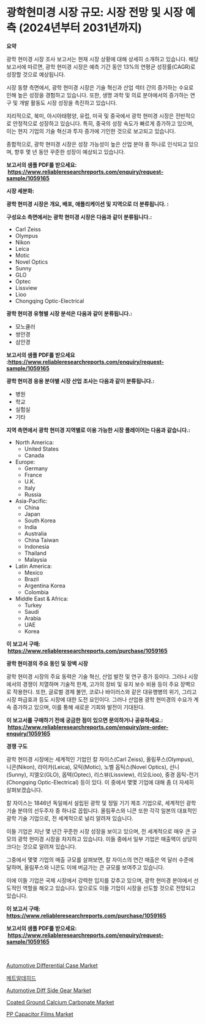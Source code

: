 <p><h1>광학현미경 시장 규모: 시장 전망 및 시장 예측 (2024년부터 2031년까지)</h1></p><p><strong>요약</strong></p>
<p><p>광학 현미경 시장 조사 보고서는 현재 시장 상황에 대해 상세히 소개하고 있습니다. 해당 보고서에 따르면, 광학 현미경 시장은 예측 기간 동안 13%의 연평균 성장률(CAGR)로 성장할 것으로 예상됩니다.</p><p>시장 동향 측면에서, 광학 현미경 시장은 기술 혁신과 산업 섹터 간의 증가하는 수요로 인해 높은 성장을 경험하고 있습니다. 또한, 생명 과학 및 의료 분야에서의 증가하는 연구 및 개발 활동도 시장 성장을 촉진하고 있습니다.</p><p>지리적으로, 북미, 아시아태평양, 유럽, 미국 및 중국에서 광학 현미경 시장은 전반적으로 안정적으로 성장하고 있습니다. 특히, 중국의 성장 속도가 빠르게 증가하고 있으며, 이는 현지 기업의 기술 혁신과 투자 증가에 기인한 것으로 보고되고 있습니다.</p><p>종합적으로, 광학 현미경 시장은 성장 가능성이 높은 산업 분야 중 하나로 인식되고 있으며, 향후 몇 년 동안 꾸준한 성장이 예상되고 있습니다.</p></p>
<p><strong>보고서의 샘플 PDF를 받으세요: &nbsp;<a href="https://www.reliableresearchreports.com/enquiry/request-sample/1059165">https://www.reliableresearchreports.com/enquiry/request-sample/1059165</a></strong></p>
<p><strong>시장 세분화:</strong></p>
<p><strong> 광학 현미경 시장은 개요, 배포, 애플리케이션 및 지역으로 더 분류됩니다. :</strong></p>
<p><strong>구성요소 측면에서는 광학 현미경 시장은 다음과 같이 분류됩니다.:</strong></p>
<p><ul><li>Carl Zeiss</li><li>Olympus</li><li>Nikon</li><li>Leica</li><li>Motic</li><li>Novel Optics</li><li>Sunny</li><li>GLO</li><li>Optec</li><li>Lissview</li><li>Lioo</li><li>Chongqing Optic-Electrical</li></ul></p>
<p><strong> 광학 현미경 유형별 시장 분석은 다음과 같이 분류됩니다.:</strong></p>
<p><ul><li>모노큘러</li><li>쌍안경</li><li>삼안경</li></ul></p>
<p><strong>보고서의 샘플 PDF를 받으세요 :<a href="https://www.reliableresearchreports.com/enquiry/request-sample/1059165">https://www.reliableresearchreports.com/enquiry/request-sample/1059165</a></strong></p>
<p><strong> 광학 현미경 응용 분야별 시장 산업 조사는 다음과 같이 분류됩니다.:</strong></p>
<p><ul><li>병원</li><li>학교</li><li>실험실</li><li>기타</li></ul></p>
<p><strong>지역 측면에서 광학 현미경 지역별로 이용 가능한 시장 플레이어는 다음과 같습니다.:</strong></p>
<p><ul>
    <li>
        North America:
        <ul>
            <li>United States</li>
            <li>Canada</li>
        </ul>
    </li>
    <li>
        Europe:
        <ul>
            <li>Germany</li>
            <li>France</li>
            <li>U.K.</li>
            <li>Italy</li>
            <li>Russia</li>
        </ul>
    </li>
    <li>
        Asia-Pacific:
        <ul>
            <li>China</li>
            <li>Japan</li>
            <li>South Korea</li>
            <li>India</li>
            <li>Australia</li>
            <li>China Taiwan</li>
            <li>Indonesia</li>
            <li>Thailand</li>
            <li>Malaysia</li>
        </ul>
    </li>
    <li>
        Latin America:
        <ul>
            <li>Mexico</li>
            <li>Brazil</li>
            <li>Argentina Korea</li>
            <li>Colombia</li>
        </ul>
    </li>
    <li>
        Middle East & Africa:
        <ul>
            <li>Turkey</li>
            <li>Saudi</li>
            <li>Arabia</li>
            <li>UAE</li>
            <li>Korea</li>
        </ul>
    </li>
    </ul></p>
<p><strong>이 보고서 구매: &nbsp;<a href="https://www.reliableresearchreports.com/purchase/1059165">https://www.reliableresearchreports.com/purchase/1059165</a></strong></p>
<p><strong>광학 현미경의 주요 동인 및 장벽 시장</strong></p>
<p><p>광학 현미경 시장의 주요 동력은 기술 혁신, 산업 발전 및 연구 증가 등이다. 그러나 시장에서의 경쟁이 치열하며 기술적 한계, 고가의 장비 및 유지 보수 비용 등이 주요 장벽으로 작용한다. 또한, 글로벌 경제 불안, 코로나 바이러스와 같은 대유행병의 위기, 그리고 시장 파급효과 등도 시장에 대한 도전 요인이다. 그러나 산업용 광학 현미경의 수요가 계속 증가하고 있으며, 이를 통해 새로운 기회와 발전이 기대된다.</p></p>
<p><strong>이 보고서를 구매하기 전에 궁금한 점이 있으면 문의하거나 공유하세요.: &nbsp;<a href="https://www.reliableresearchreports.com/enquiry/pre-order-enquiry/1059165">https://www.reliableresearchreports.com/enquiry/pre-order-enquiry/1059165</a></strong></p>
<p><strong>경쟁 구도</strong></p>
<p><p>광학 현미경 시장에는 세계적인 기업인 칼 자이스(Carl Zeiss), 올림푸스(Olympus), 니콘(Nikon), 라이카(Leica), 모틱(Motic), 노벨 옵틱스(Novel Optics), 선니(Sunny), 지엘오(GLO), 옵텍(Optec), 리스뷰(Lissview), 리오(Lioo), 중경 옵틱-전기(Chongqing Optic-Electrical) 등이 있다. 이 중에서 몇몇 기업에 대해 좀 더 자세히 살펴보겠습니다.</p><p>칼 자이스는 1846년 독일에서 설립된 광학 및 정밀 기기 제조 기업으로, 세계적인 광학 기술 분야의 선두주자 중 하나로 꼽힙니다. 올림푸스와 니콘 또한 각각 일본의 대표적인 광학 기술 기업으로, 전 세계적으로 널리 알려져 있습니다.</p><p>이들 기업은 지난 몇 년간 꾸준한 시장 성장을 보이고 있으며, 전 세계적으로 매우 큰 규모의 광학 현미경 시장을 차지하고 있습니다. 이들 중에서 일부 기업은 매출액이 상당히 크다는 것으로 알려져 있습니다.</p><p>그중에서 몇몇 기업의 매출 규모를 살펴보면, 칼 자이스의 연간 매출은 억 달러 수준에 달하며, 올림푸스와 니콘도 이에 버금가는 큰 규모를 보여주고 있습니다.</p><p>이에 이들 기업은 국제 시장에서 강력한 입지를 갖추고 있으며, 광학 현미경 분야에서 선도적인 역할을 해오고 있습니다. 앞으로도 이들 기업이 시장을 선도할 것으로 전망되고 있습니다.</p></p>
<p><strong>이 보고서 구매: &nbsp; <a href="https://www.reliableresearchreports.com/purchase/1059165">https://www.reliableresearchreports.com/purchase/1059165</a></strong></p>
<p><strong>보고서의 샘플 PDF를 받으세요: &nbsp;<a href="https://www.reliableresearchreports.com/enquiry/request-sample/1059165">https://www.reliableresearchreports.com/enquiry/request-sample/1059165</a></strong><strong></strong></p>
<p>&nbsp;</p>
<p><p><a href="https://issuu.com/reportprime-2/docs/automotive-differential-case-market-size-2030.pptx">Automotive Differential Case Market</a></p><p><a href="https://github.com/vs2869dizt0/Market-Research-Report-List-1/blob/main/5217819139.md">메트알데히드</a></p><p><a href="https://issuu.com/reportprime-2/docs/automotive-diff-side-gear-market-size-2030.pptx">Automotive Diff Side Gear Market</a></p><p><a href="https://github.com/julyju69/Market-Research-Report-List-2/blob/main/coated-ground-calcium-carbonate-market.md">Coated Ground Calcium Carbonate Market</a></p><p><a href="https://github.com/gdfhhhj/Market-Research-Report-List-3/blob/main/pp-capacitor-films-market.md">PP Capacitor Films Market</a></p></p>